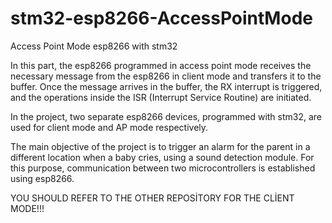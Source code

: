 # stm32-esp8266-AccessPointMode
 Access Point Mode esp8266 with stm32
 
 In this part, the esp8266 programmed in access point mode receives the necessary message from the esp8266 in client mode and transfers it to the buffer. Once the message arrives in the buffer, the RX interrupt is triggered, and the operations inside the ISR (Interrupt Service Routine) are initiated.

In the project, two separate esp8266 devices, programmed with stm32, are used for client mode and AP mode respectively.

The main objective of the project is to trigger an alarm for the parent in a different location when a baby cries, using a sound detection module. For this purpose, communication between two microcontrollers is established using esp8266.

YOU SHOULD REFER TO THE OTHER REPOSİTORY FOR THE CLİENT MODE!!!
